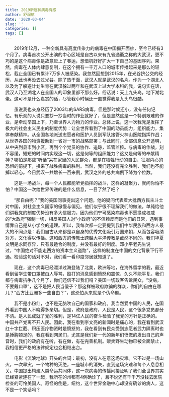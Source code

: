 ```yaml
---
title: 2019新冠状病毒有感
author: 舒润航
date: '2020-03-04'
slug: ''
categories: []
tags: []
---
```


&emsp;&emsp;2019年12月，一种全新具有高度传染力的病毒在中国揭开面纱，至今已经有3个月了。病毒首次公开出演的中心区域是自古以来有九省通衢之称的大武汉，更不巧的是这个病毒像是故意赶上了春运，想借机好好扩大一下自己的基因序列。果然，病毒在人体内肆意复制，在这个拥有一千万人口的城市传播起来是那么的轻松，截止全国已有累计7万多人被感染。我忽然回想到2015年，在光谷挤公交的经历，从此也再没去过光谷。除了热干面，武汉人就是武汉的名片。作为一个湖北人以及为了躲避计划生育在武汉躲过两年和在武汉上过大学本科的我，说句实在话，武汉人乃至湖北人在全国人的印象里都不那么好。俗话说：天上九头鸟，地下湖北佬。这可不是什么嘉赏的话，尽管我小时候还一直觉得我是九头鸟很酷。

&emsp;&emsp;虽说我也亲身经历了2003年的SARS病毒，但是那时候还小，没有任何记忆。有乐观的人说只要抄一抄当时的作业就好了，但是显然这是一个特别艰难的作业，是牵动举国上下，乃至世界人力物力的作业。总体上说，这一次我党是发挥了极大的社会主义民主的制度优势：让全世界看到了中国的动员能力，组织能力，集体奉献精神。从全国各地派送志愿者和医护人员到军队接管火神山医院指挥作战；从世界各国的物资援助到一省对一市的战略部署；与此同时，全部信息公开透明，从中央到县市到小区，再到个个党员的协作、追踪，监管监控。与病毒的作战，刻不容缓，短短的时间内实现这一切，这是何等的组织能力？这又是何等的奉献精神？哪怕是那些“听话”呆在家里的人民群众，都是在牺牲行动的自由、征服内心的恐惧的前提下，换来了战胜病毒的胜利。当然，我们还没有完全胜利，我们也不能掉以轻心。今日武汉一共增长一百来例，武汉之外的总共病例下降为个位数。

&emsp;&emsp;这是一场战斗，每一个人民都能听党指挥的战斗，这样的凝聚力，就问你怕不怕？中国这一次给世界传递的是什么信息，一目了然了吧？

&emsp;&emsp;“那自由呢？”我的美国同事提出这个问题，他的疑问代表着大批西方民主斗士对中国，对社会主义国家的傲慢与偏见。他们似乎很不理解我们的做法。单纯给他们讲我党的制度优势没有多大信服力，因为他们宁可感染病毒也不愿换成权威的“大政府”强制一切，相反美国人对“小政府”的不信赖反而是他们的日常，遇到事情靠自己是从小学会的道理。所以，我每次都一定要提到我们中华民族和西方人最大的不同点是：我们自古从来都是以自身的优秀文化吸引万国来朝，从而包容吸纳对方，文化得以传播。这和西方的传教士跨越大平洋传教是截然不同的。我们华夏文明是求同存异，只有最适合的制度，并没有最好的制度。邓小平老先生说过，“中国绝对不能走西方的资本主义道路”，这样的制度在中国的文化背景下行不通。检验这句话对不对，我们看一看印度邻居就知道了。

&emsp;&emsp;现在，这个病毒已经漂洋过海登陆了北美，欧洲等地，在海外留学的我，最近看到留学生带口罩被白人辱骂，殴打的消息感到愤怒和震惊，久久不能平复。我们都与病毒抗争几个月了，你们还信不过我们吗？美国一切政客告诉民众，“没病，不要戴口罩”，这不是把人民当傻子？那这样被政府欺骗的群众，你们的自由在哪儿？“西方比亚洲多一些自由？”，这恐怕从来就是个伪命题。

&emsp;&emsp;我不是小粉红，也不是无脑吹自己的国家和政府。我当然爱中国的人民，在国外看到中国人不晓得多亲切。但是，政府是政府，人民是人民，这个很多党员都分不清。是人民成就了党的胜利，是14亿人民的奋斗检验了我党的方针是正确的。中国共产党离不开人民。因此，我在看到李文亮的新闻时是痛心的，我在看到武汉红十字拦截、积压医疗物资时是愤怒的，我在看到有民众受到志愿者武力隔离时也是捶胸顿足的，我在看到网民们，尤其是我们新一代的新年们愤慨的发出自己的声音时，我们的政府有在听，有在做，有在完善机制。贩卖野生动物已被全面禁止，我相信更严格的法律规定也会相继出台。

&emsp;&emsp;电影《流浪地球》开头的台词：最初，没有人在意这场灾难。它不过是一场山火，一次旱灾，一个物种的灭绝，一座城市的消失，直到这场灾难和每个人息息相关。中国提出构建人类命运共同体，这一次病毒的传播间接证明了我们全世界其实已经紧紧连在了一起，我所在的州都有4例确诊了，且不说还有千千万没钱去医院检查的可怜美国人。奇怪的倒是，纽约，这个世界金融中心却没有确诊的病人，这不是一个笑话吗？




